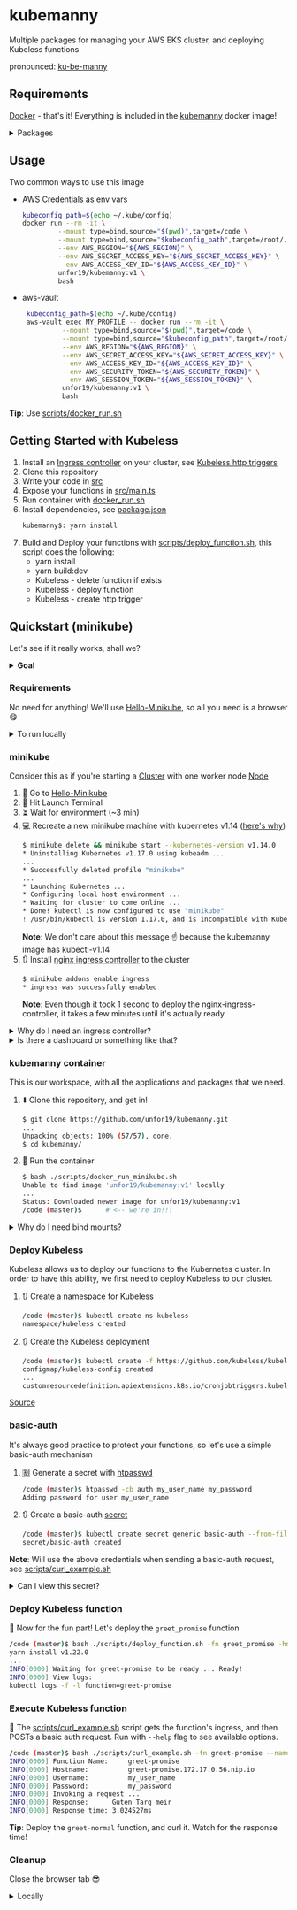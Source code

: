 # kubemanny

Multiple packages for managing your AWS EKS cluster, and deploying Kubeless functions

pronounced: [ku-be-manny](https://translate.google.com/#view=home&op=translate&sl=en&tl=en&text=ku-be-manny)

## Requirements

[Docker](https://docs.docker.com/install/) - that's it! Everything is included in the [kubemanny](https://hub.docker.com/r/unfor19/kubemanny) docker image!

<details><summary>Packages
</summary>
    
<table>
  <tr>
    <th>Package</th>
    <th>Version</th>
  </tr>
  <tr>
    <td>bash</td>
    <td>5.0.11</td>
  </tr>
  <tr>
    <td>git</td>
    <td>2.24.1</td>
  </tr>
  <tr>
    <td>kubeless</td>
    <td>1.0.6-dirty</td>
  </tr>
  <tr>
    <td>NodeJS</td>
    <td>12.16.1</td>
  </tr>
  <tr>
    <td>yarn</td>
    <td>1.22.0</td>
  </tr>
  <tr>
    <td>Python</td>
    <td>3.8.1</td>
  </tr>
  <tr>
    <td>pip</td>
    <td>20.0.2</td>
  </tr>
  <tr>
    <td>kubectl</td>
    <td>1.14.7-eks-1861c5</td>
  </tr>
  <tr>
    <td>eksctl</td>
    <td>GitTag: 0.13.0</td>
  </tr>
  <tr>
    <td>helm</td>
    <td>3.1.1</td>
  </tr>
  <tr>
    <td>terraform</td>
    <td>0.12.21</td>
  </tr>
  <tr>
    <td>aws-cli</td>
    <td>1.18.10</td>
  </tr>
  <tr>
    <td>chamber</td>
    <td>2.7.5</td>
  </tr>
  <tr>
    <td>apache2-utils</td>
    <td>2.4.27-r1</td>
  </tr>
</table>

</details>

## Usage

Two common ways to use this image

-   AWS Credentials as env vars

    ```bash
    kubeconfig_path=$(echo ~/.kube/config)
    docker run --rm -it \
             --mount type=bind,source="$(pwd)",target=/code \
             --mount type=bind,source="$kubeconfig_path",target=/root/.kube/config,readonly \
             --env AWS_REGION="${AWS_REGION}" \
             --env AWS_SECRET_ACCESS_KEY="${AWS_SECRET_ACCESS_KEY}" \
             --env AWS_ACCESS_KEY_ID="${AWS_ACCESS_KEY_ID}" \
             unfor19/kubemanny:v1 \
             bash
    ```

-   aws-vault
    ```bash
     kubeconfig_path=$(echo ~/.kube/config)
     aws-vault exec MY_PROFILE -- docker run --rm -it \
              --mount type=bind,source="$(pwd)",target=/code \
              --mount type=bind,source="$kubeconfig_path",target=/root/.kube/config,readonly \
              --env AWS_REGION="${AWS_REGION}" \
              --env AWS_SECRET_ACCESS_KEY="${AWS_SECRET_ACCESS_KEY}" \
              --env AWS_ACCESS_KEY_ID="${AWS_ACCESS_KEY_ID}" \
              --env AWS_SECURITY_TOKEN="${AWS_SECURITY_TOKEN}" \
              --env AWS_SESSION_TOKEN="${AWS_SESSION_TOKEN}" \
              unfor19/kubemanny:v1 \
              bash
    ```

**Tip**: Use [scripts/docker_run.sh](./scripts/docker_run.sh)

## Getting Started with Kubeless

1. Install an [Ingress controller](https://kubernetes.io/docs/concepts/services-networking/ingress-controllers/) on your cluster, see [Kubeless http triggers](https://kubeless.io/docs/http-triggers/)
1. Clone this repository
1. Write your code in [src](./src)
1. Expose your functions in [src/main.ts](./src/main.ts)
1. Run container with [docker_run.sh](./docker_run.sh)
1. Install dependencies, see [package.json](./package.json)
    ```bash
    kubemanny$: yarn install
    ```
1. Build and Deploy your functions with [scripts/deploy_function.sh](./scripts/deploy_function.sh), this script does the following:
    - yarn install
    - yarn build:dev
    - Kubeless - delete function if exists
    - Kubeless - deploy function
    - Kubeless - create http trigger

## Quickstart (minikube)

Let's see if it really works, shall we?

<details><summary><b>Goal</b>
</summary>

I've created three functions: `greet_normal`, `greet_promise` and `greet_async`, see [src/controller.ts](./src/controller.ts)

In this example, we'll deploy `greet_promise`, a function which replies after 3 seconds with a random greeting message.

</details>

### Requirements

No need for anything! We'll use [Hello-Minikube](https://kubernetes.io/docs/tutorials/hello-minikube/#create-a-minikube-cluster), so all you need is a browser :yum:

<details><summary>To run locally
</summary>

1. [Docker](https://docs.docker.com/install/)
1. [VirtualBox](https://www.virtualbox.org/wiki/Downloads)
1. [minikube](https://kubernetes.io/docs/tasks/tools/install-minikube/)
1. Clone this repository

```bash
kubemanny$ minikube start -p kubemanny-cluster --kubernetes-version v1.14.0 --vm-driver=virtualbox --memory 3072mb --disk-size 10240mb

kubemanny$ minikube addons enable ingress -p kubemanny-cluster
```

</details>

### minikube

Consider this as if you're starting a [Cluster](https://kubernetes.io/docs/reference/glossary/?all=true#term-cluster) with one worker node [Node](https://kubernetes.io/docs/concepts/architecture/nodes/)

1. :walking: Go to [Hello-Minikube](https://kubernetes.io/docs/tutorials/hello-minikube/)
1. :punch: Hit Launch Terminal
1. :hourglass_flowing_sand: Wait for environment (~3 min)
1. :computer: Recreate a new minikube machine with kubernetes v1.14 ([here's why](https://docs.aws.amazon.com/eks/latest/userguide/update-cluster.html))
    ```bash
    $ minikube delete && minikube start --kubernetes-version v1.14.0
    * Uninstalling Kubernetes v1.17.0 using kubeadm ...
    ...
    * Successfully deleted profile "minikube"
    ...
    * Launching Kubernetes ...
    * Configuring local host environment ...
    * Waiting for cluster to come online ...
    * Done! kubectl is now configured to use "minikube"
    ! /usr/bin/kubectl is version 1.17.0, and is incompatible with Kubernetes 1.14.0. You will need to update /usr/bin/kubectl or use 'minikube kubectl' to connect with this cluster
    ```
    **Note**: We don't care about this message :point_up: because the kubemanny image has kubectl-v1.14
1. :arrows_clockwise: Install [nginx ingress controller](https://kubernetes.github.io/ingress-nginx/how-it-works/) to the cluster
    ```bash
    $ minikube addons enable ingress
    * ingress was successfully enabled
    ```
    **Note**: Even though it took 1 second to deploy the nginx-ingress-controller, it takes a few minutes until it's actually ready

<details><summary>Why do I need an ingress controller?
</summary>

An [ingress controller](https://kubernetes.io/docs/concepts/services-networking/ingress-controllers/) routes traffic from the outside world, to the releavnt [service](https://kubernetes.io/docs/concepts/services-networking/service/#service-resource) in the cluster.

The routing rules are defined with [ingress](https://kubernetes.io/docs/concepts/services-networking/ingress/#what-is-ingress) resources.

Each Kubeless function has an ingress rule, a service and a [deployment](<[deployment](https://kubernetes.io/docs/concepts/workloads/controllers/deployment/#use-case)>).

You guessed it right, the deployment is our actual Kubeless function ([containerized](https://www.docker.com/resources/what-container)).

##### Process

1. The ingress controller routes traffic to the function according to its hostname (or [path > Expose a function](https://kubeless.io/docs/http-triggers/))
1. Kubeless function **ingress** rule contains the name of the service and its port
1. Kubeless function **service** contains the name of the targeted deployment

    </details>

<details><summary>Is there a dashboard or something like that?
</summary>

Yes there is!

```bash
$ minikube dashboard
```

**Tip**: The nginx-ingress-controller is deployed in the `kube-system` [namespace](https://kubernetes.io/docs/concepts/overview/working-with-objects/namespaces/)

</details>

### kubemanny container

This is our workspace, with all the applications and packages that we need.

1. :arrow_down: Clone this repository, and get in!
    ```bash
    $ git clone https://github.com/unfor19/kubemanny.git
    ...
    Unpacking objects: 100% (57/57), done.
    $ cd kubemanny/
    ```
1. :whale2: Run the container

    ```bash
    $ bash ./scripts/docker_run_minikube.sh
    Unable to find image 'unfor19/kubemanny:v1' locally
    ...
    Status: Downloaded newer image for unfor19/kubemanny:v1
    /code (master)$      # <-- we're in!!!
    ```

<details><summary>Why do I need bind mounts?
</summary>

The container uses [bind mounts](https://docs.docker.com/storage/bind-mounts/), so each time you add/create/modify/delete a file within the container, or locally on your machine, it is mirrored both on the Docker container and your local machine.

In order for it to work, we are mounting the following directories:

1. `$HOME/.minikube` (readonly)
1. `$HOME/.kube/config` (readonly)
1. Current working directory (readwrite)

**Tip**: Take a look at the [scripts/docker_run_minikube.sh](./scripts/docker_run_minikube.sh) file

</details>

### Deploy Kubeless

Kubeless allows us to deploy our functions to the Kubernetes cluster. In order to have this ability, we first need to deploy Kubeless to our cluster.

1. :arrows_clockwise: Create a namespace for Kubeless
    ```bash
    /code (master)$ kubectl create ns kubeless
    namespace/kubeless created
    ```
1. :arrows_clockwise: Create the Kubeless deployment
    ```bash
    /code (master)$ kubectl create -f https://github.com/kubeless/kubeless/releases/download/v1.0.6/kubeless-v1.0.6.yaml
    configmap/kubeless-config created
    ...
    customresourcedefinition.apiextensions.k8s.io/cronjobtriggers.kubeless.io created
    ```

[Source](https://kubeless.io/docs/quick-start/)

### basic-auth

It's always good practice to protect your functions, so let's use a simple basic-auth mechanism

1. :u5272: Generate a secret with [htpasswd](https://httpd.apache.org/docs/2.4/programs/htpasswd.html)
    ```bash
    /code (master)$ htpasswd -cb auth my_user_name my_password
    Adding password for user my_user_name
    ```
1. :arrows_clockwise: Create a basic-auth [secret](https://kubernetes.io/docs/concepts/configuration/secret/)
    ```bash
    /code (master)$ kubectl create secret generic basic-auth --from-file=auth
    secret/basic-auth created
    ```

**Note**: Will use the above credentials when sending a basic-auth request, see [scripts/curl_example.sh](./scripts/curl_example.sh)

<details><summary>Can I view this secret?
</summary>

Yes you can! But you'll still need the username and password, when you request to invoke a Kubeless function.

```bash
/code (master)$ echo $(kubectl get secret basic-auth -o=jsonpath='{.data.auth}')
bXlfdXNlcl9uYW1lOiRhcHIxJG5BcjBUbEgvJE1USTBKUlhoaEhlN1R1dm4zSWlYRzEK   # <-- basic-auth secret
```

Let's decode it with base64, and let's view the auth file.

```bash
/code (master)$ echo $(kubectl get secret basic-auth -o=jsonpath='{.data.auth}' | base64 -d)
my_user_name:$apr1$ukcReKFZ$aE./88O0KMWZ2IsqL/xyk.   # <-- decoded

/code (master)$ cat auth
my_user_name:$apr1$ukcReKFZ$aE./88O0KMWZ2IsqL/xyk.   # <-- generated with htpasswd
```

Cool huh? Read more about it here - [htpasswd](https://httpd.apache.org/docs/2.4/programs/htpasswd.html)

**Note**: The file `auth` is ignored in `.gitignore`

</details>

### Deploy Kubeless function

:metal: Now for the fun part! Let's deploy the `greet_promise` function

```bash
/code (master)$ bash ./scripts/deploy_function.sh -fn greet_promise -hn localhost
yarn install v1.22.0
...
INFO[0000] Waiting for greet-promise to be ready ... Ready!
INFO[0000] View logs:
kubectl logs -f -l function=greet-promise
```

### Execute Kubeless function

:crossed_fingers: The [scripts/curl_example.sh](./scripts/curl_example.sh) script gets the function's ingress, and then POSTs a basic auth request. Run with `--help` flag to see available options.

```bash
/code (master)$ bash ./scripts/curl_example.sh -fn greet-promise --name meir
INFO[0000] Function Name:     greet-promise
INFO[0000] Hostname:          greet-promise.172.17.0.56.nip.io
INFO[0000] Username:          my_user_name
INFO[0000] Password:          my_password
INFO[0000] Invoking a request ...
INFO[0000] Response:      Guten Targ meir
INFO[0000] Response time: 3.024527ms
```

**Tip**: Deploy the `greet-normal` function, and curl it. Watch for the response time!

### Cleanup

Close the browser tab :sunglasses:

<details><summary>Locally
</summary>

**IMPORTANT**: make sure you're not in the container, otherwise it won't work

Let's delete the minikube profile that we've created

```bash
/code (master)$ exit
exit
kubemanny$: minikube delete -p kubemanny-cluster
🔥  Deleting "kubemanny-cluster" in virtualbox ...
💔  The "kubemanny-cluster" cluster has been deleted.
🔥  Successfully deleted profile "kubemanny-cluster"
```

</details>
